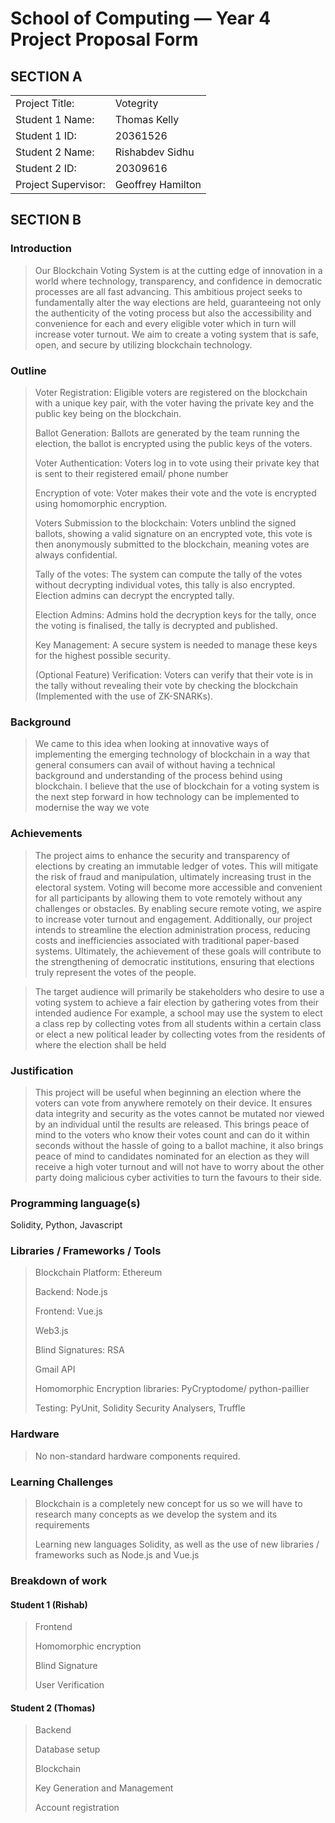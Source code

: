 # School of Computing &mdash; Year 4 Project Proposal Form

## SECTION A

|                     |                   |
| ------------------- | ----------------- |
| Project Title:      | Votegrity         |
| Student 1 Name:     | Thomas Kelly      |
| Student 1 ID:       | 20361526          |
| Student 2 Name:     | Rishabdev Sidhu   |
| Student 2 ID:       | 20309616          |
| Project Supervisor: | Geoffrey Hamilton |

## SECTION B

### Introduction

> Our Blockchain Voting System is at the cutting edge of innovation in a world where technology, transparency, and confidence in democratic processes are all fast advancing.
> This ambitious project seeks to fundamentally alter the way elections are held, guaranteeing not only the authenticity of the voting process but also the accessibility and convenience for each and every eligible voter which in turn will increase voter turnout.
> We aim to create a voting system that is safe, open, and secure by utilizing blockchain technology.

### Outline

> Voter Registration: Eligible voters are registered on the blockchain with a unique key pair, with the voter having the private key and the public key being on the blockchain.
>
> Ballot Generation: Ballots are generated by the team running the election, the ballot is encrypted using the public keys of the voters.
>
> Voter Authentication: Voters log in to vote using their private key that is sent to their registered email/ phone number
>
> Encryption of vote: Voter makes their vote and the vote is encrypted using homomorphic encryption.
>
> Voters Submission to the blockchain: Voters unblind the signed ballots, showing a valid signature on an encrypted vote, this vote is then anonymously submitted to the blockchain, meaning votes are always confidential.
>
> Tally of the votes: The system can compute the tally of the votes without decrypting individual votes, this tally is also encrypted. Election admins can decrypt the encrypted tally.
>
> Election Admins: Admins hold the decryption keys for the tally, once the voting is finalised, the tally is decrypted and published.
>
> Key Management: A secure system is needed to manage these keys for the highest possible security.
>
> (Optional Feature) Verification: Voters can verify that their vote is in the tally without revealing their vote by checking the blockchain (Implemented with the use of ZK-SNARKs).

### Background

> We came to this idea when looking at innovative ways of implementing the emerging technology of blockchain in a way that general consumers can avail of without having a technical background and understanding of the process behind using blockchain.
> I believe that the use of blockchain for a voting system is the next step forward in how technology can be implemented to modernise the way we vote

### Achievements

> The project aims to enhance the security and transparency of elections by creating an immutable ledger of votes.
> This will mitigate the risk of fraud and manipulation, ultimately increasing trust in the electoral system.
> Voting will become more accessible and convenient for all participants by allowing them to vote remotely without any challenges or obstacles.
> By enabling secure remote voting, we aspire to increase voter turnout and engagement.
> Additionally, our project intends to streamline the election administration process, reducing costs and inefficiencies associated with traditional paper-based systems.
> Ultimately, the achievement of these goals will contribute to the strengthening of democratic institutions, ensuring that elections truly represent the votes of the people.

> The target audience will primarily be stakeholders who desire to use a voting system to achieve a fair election by gathering votes from their intended audience
> For example, a school may use the system to elect a class rep by collecting votes from all students within a certain class or elect a new political leader by collecting votes from the residents of where the election shall be held

### Justification

> This project will be useful when beginning an election where the voters can vote from anywhere remotely on their device.
> It ensures data integrity and security as the votes cannot be mutated nor viewed by an individual until the results are released.
> This brings peace of mind to the voters who know their votes count and can do it within seconds without the hassle of going to a ballot machine, it also brings peace of mind to candidates nominated for an election as they will receive a high voter turnout and will not have to worry about the other party doing malicious cyber activities to turn the favours to their side.

### Programming language(s)

Solidity, Python, Javascript

### Libraries / Frameworks / Tools

> Blockchain Platform: Ethereum
>
> Backend: Node.js
>
> Frontend: Vue.js
>
> Web3.js
>
> Blind Signatures: RSA
>
> Gmail API
>
> Homomorphic Encryption libraries: PyCryptodome/ python-paillier
>
> Testing: PyUnit, Solidity Security Analysers, Truffle

### Hardware

> No non-standard hardware components required.

### Learning Challenges

> Blockchain is a completely new concept for us so we will have to research many concepts as we develop the system and its requirements
>
> Learning new languages Solidity, as well as the use of new libraries / frameworks such as Node.js and Vue.js

### Breakdown of work

#### Student 1 (Rishab)
> Frontend
>
> Homomorphic encryption
>
> Blind Signature
>
> User Verification
>

#### Student 2 (Thomas)
> Backend
>
> Database setup
>
> Blockchain
>
> Key Generation and Management
>
> Account registration